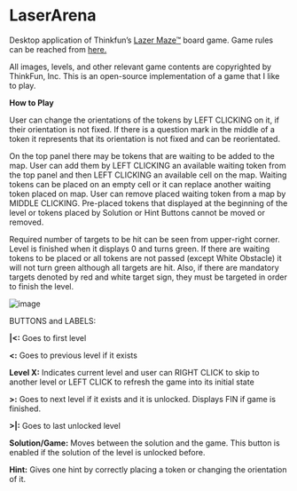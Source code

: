 # LaserArena

Desktop application of Thinkfun’s [Lazer Maze™](https://www.thinkfun.com/products/laser-maze/) board game. Game rules can be reached from [here.](https://www.thinkfun.com/wp-content/uploads/2013/09/Laser-1014-Instructions.pdf)

All images, levels, and other relevant game contents are copyrighted by ThinkFun, Inc. This is an open-source implementation of a game that I like to play.

**How to Play**

User can change the orientations of the tokens by LEFT CLICKING on it, if their orientation is not fixed. If there is a question mark in the middle of a token it represents that its orientation is not fixed and can be reorientated.

On the top panel there may be tokens that are waiting to be added to the map. User can add them by LEFT CLICKING an available waiting token from the top panel and then LEFT CLICKING an available cell on the map. Waiting tokens can be placed on an empty cell or it can replace another waiting token placed on map. User can remove placed waiting token from a map by MIDDLE CLICKING. Pre-placed tokens that displayed at the beginning of the level or tokens placed by Solution or Hint Buttons cannot be moved or removed. 

Required number of targets to be hit can be seen from upper-right corner. Level is finished when it displays 0 and turns green. If there are waiting tokens to be placed or all tokens are not passed (except White Obstacle) it will not turn green although all targets are hit. Also, if there are mandatory targets denoted by red and white target sign, they must be targeted in order to finish the level.

![image](https://user-images.githubusercontent.com/3480398/144624455-ce9595c3-11e5-4979-b326-bfeba76dbe4f.png)

BUTTONS and LABELS:

**|<:** Goes to first level

**<:** Goes to previous level if it exists

**Level X:** Indicates current level and user can RIGHT CLICK to skip to another level or LEFT CLICK to refresh the game into its initial state

**>:** Goes to next level if it exists and it is unlocked. Displays FIN if game is finished.

**>|:** Goes to last unlocked level

**Solution/Game:** Moves between the solution and the game. This button is enabled if the solution of the level is unlocked before.

**Hint:** Gives one hint by correctly placing a token or changing the orientation of it.




